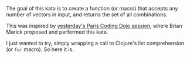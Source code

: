 The goal of this kata is to create a function (or macro) that accepts any number of vectors in input, and returns the set of all combinations.

This was inspired by [yesterday's Paris Coding Dojo session](http://xp-france.net/cgi-bin/wiki.pl?DojoDeveloppement/Lundi22Mars2010), where Brian Marick proposed and performed this kata.

I just wanted to try, simply wrapping a call to Clojure's list comprehension (or `for` macro). So here it is.
